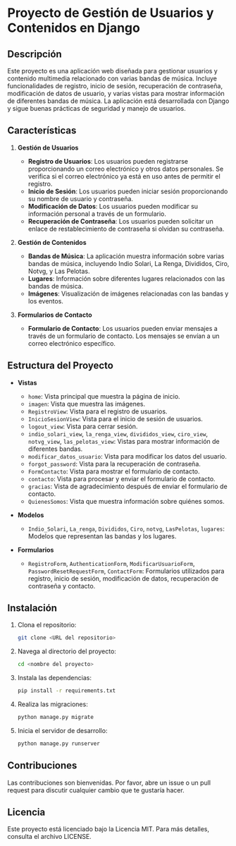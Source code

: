 # Proyecto de Gestión de Usuarios y Contenidos en Django

## Descripción

Este proyecto es una aplicación web diseñada para gestionar usuarios y contenido multimedia relacionado con varias bandas de música. Incluye funcionalidades de registro, inicio de sesión, recuperación de contraseña, modificación de datos de usuario, y varias vistas para mostrar información de diferentes bandas de música. La aplicación está desarrollada con Django y sigue buenas prácticas de seguridad y manejo de usuarios.

## Características

1. **Gestión de Usuarios**
    - **Registro de Usuarios**: Los usuarios pueden registrarse proporcionando un correo electrónico y otros datos personales. Se verifica si el correo electrónico ya está en uso antes de permitir el registro.
    - **Inicio de Sesión**: Los usuarios pueden iniciar sesión proporcionando su nombre de usuario y contraseña.
    - **Modificación de Datos**: Los usuarios pueden modificar su información personal a través de un formulario.
    - **Recuperación de Contraseña**: Los usuarios pueden solicitar un enlace de restablecimiento de contraseña si olvidan su contraseña.

2. **Gestión de Contenidos**
    - **Bandas de Música**: La aplicación muestra información sobre varias bandas de música, incluyendo Indio Solari, La Renga, Divididos, Ciro, Notvg, y Las Pelotas.
    - **Lugares**: Información sobre diferentes lugares relacionados con las bandas de música.
    - **Imágenes**: Visualización de imágenes relacionadas con las bandas y los eventos.

3. **Formularios de Contacto**
    - **Formulario de Contacto**: Los usuarios pueden enviar mensajes a través de un formulario de contacto. Los mensajes se envían a un correo electrónico específico.

## Estructura del Proyecto

- **Vistas**
    - `home`: Vista principal que muestra la página de inicio.
    - `imagen`: Vista que muestra las imágenes.
    - `RegistroView`: Vista para el registro de usuarios.
    - `InicioSesionView`: Vista para el inicio de sesión de usuarios.
    - `logout_view`: Vista para cerrar sesión.
    - `indio_solari_view`, `la_renga_view`, `divididos_view`, `ciro_view`, `notvg_view`, `las_pelotas_view`: Vistas para mostrar información de diferentes bandas.
    - `modificar_datos_usuario`: Vista para modificar los datos del usuario.
    - `forgot_password`: Vista para la recuperación de contraseña.
    - `FormContacto`: Vista para mostrar el formulario de contacto.
    - `contacto`: Vista para procesar y enviar el formulario de contacto.
    - `gracias`: Vista de agradecimiento después de enviar el formulario de contacto.
    - `QuienesSomos`: Vista que muestra información sobre quiénes somos.

- **Modelos**
    - `Indio_Solari`, `La_renga`, `Divididos`, `Ciro`, `notvg`, `LasPelotas`, `lugares`: Modelos que representan las bandas y los lugares.

- **Formularios**
    - `RegistroForm`, `AuthenticationForm`, `ModificarUsuarioForm`, `PasswordResetRequestForm`, `ContactForm`: Formularios utilizados para registro, inicio de sesión, modificación de datos, recuperación de contraseña y contacto.

## Instalación

1. Clona el repositorio:
    ```bash
    git clone <URL del repositorio>
    ```
2. Navega al directorio del proyecto:
    ```bash
    cd <nombre del proyecto>
    ```
3. Instala las dependencias:
    ```bash
    pip install -r requirements.txt
    ```
4. Realiza las migraciones:
    ```bash
    python manage.py migrate
    ```
5. Inicia el servidor de desarrollo:
    ```bash
    python manage.py runserver
    ```

## Contribuciones

Las contribuciones son bienvenidas. Por favor, abre un issue o un pull request para discutir cualquier cambio que te gustaría hacer.

## Licencia

Este proyecto está licenciado bajo la Licencia MIT. Para más detalles, consulta el archivo LICENSE.
